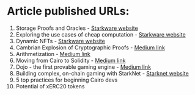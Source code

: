 # Article published URLs:
1. Storage Proofs and Oracles - [Starkware website](https://www.starknet.io/en/posts/developers/what-are-storage-proofs-and-how-can-they-improve-oracles)
2. Exploring the use cases of cheap computation - [Starkware website](https://www.starknet.io/en/posts/ecosystem/exploring-the-use-cases-of-cheap-computation)
3. Dynamic NFTs - [Starkware website](https://starkware.co/resource/dynamic-nfts-and-their-potential/)
4. Cambrian Explosion of Cryptographic Proofs - [Medium link](https://starkware.medium.com/cambrian-explosion-of-cryptographic-proofs-5740a41cdbd2#:~:text=The%20Cambrian%20explosion%20of%20cryptographic,currently%20being%20used%20in%20web3)
5. Arithmetization - [Medium link](https://medium.com/starkware/arithmetization-i-15c046390862)
6. Moving from Cairo to Solidity - [Medium link](https://starkware.medium.com/moving-from-solidity-to-cairo-7d44f9723c68)
7. Dojo - the first provable gaming engine - [Medium link](https://medium.com/starkware/dojo-on-starknet-game-on-f75ad441d869)
8. Building complex, on-chain gaming with StarkNet - [Starknet website](https://www.starknet.io/en/posts/ecosystem/let-the-games-begin-redefining-onchain-gaming-with-starknet)
9. 5 top practices for beginning Cairo devs
10. Potential of xERC20 tokens